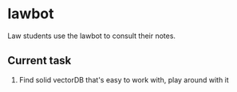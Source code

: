 # lawbot

Law students use the lawbot to consult their notes. 

## Current task

1. Find solid vectorDB that's easy to work with, play around with it